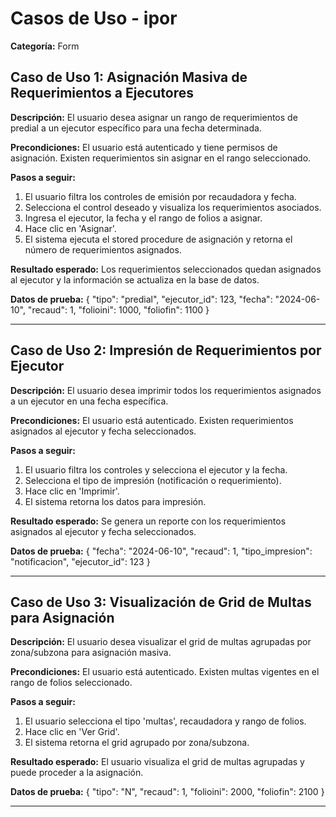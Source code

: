 # Casos de Uso - ipor

**Categoría:** Form

## Caso de Uso 1: Asignación Masiva de Requerimientos a Ejecutores

**Descripción:** El usuario desea asignar un rango de requerimientos de predial a un ejecutor específico para una fecha determinada.

**Precondiciones:**
El usuario está autenticado y tiene permisos de asignación. Existen requerimientos sin asignar en el rango seleccionado.

**Pasos a seguir:**
1. El usuario filtra los controles de emisión por recaudadora y fecha.
2. Selecciona el control deseado y visualiza los requerimientos asociados.
3. Ingresa el ejecutor, la fecha y el rango de folios a asignar.
4. Hace clic en 'Asignar'.
5. El sistema ejecuta el stored procedure de asignación y retorna el número de requerimientos asignados.

**Resultado esperado:**
Los requerimientos seleccionados quedan asignados al ejecutor y la información se actualiza en la base de datos.

**Datos de prueba:**
{ "tipo": "predial", "ejecutor_id": 123, "fecha": "2024-06-10", "recaud": 1, "folioini": 1000, "foliofin": 1100 }

---

## Caso de Uso 2: Impresión de Requerimientos por Ejecutor

**Descripción:** El usuario desea imprimir todos los requerimientos asignados a un ejecutor en una fecha específica.

**Precondiciones:**
El usuario está autenticado. Existen requerimientos asignados al ejecutor y fecha seleccionados.

**Pasos a seguir:**
1. El usuario filtra los controles y selecciona el ejecutor y la fecha.
2. Selecciona el tipo de impresión (notificación o requerimiento).
3. Hace clic en 'Imprimir'.
4. El sistema retorna los datos para impresión.

**Resultado esperado:**
Se genera un reporte con los requerimientos asignados al ejecutor y fecha seleccionados.

**Datos de prueba:**
{ "fecha": "2024-06-10", "recaud": 1, "tipo_impresion": "notificacion", "ejecutor_id": 123 }

---

## Caso de Uso 3: Visualización de Grid de Multas para Asignación

**Descripción:** El usuario desea visualizar el grid de multas agrupadas por zona/subzona para asignación masiva.

**Precondiciones:**
El usuario está autenticado. Existen multas vigentes en el rango de folios seleccionado.

**Pasos a seguir:**
1. El usuario selecciona el tipo 'multas', recaudadora y rango de folios.
2. Hace clic en 'Ver Grid'.
3. El sistema retorna el grid agrupado por zona/subzona.

**Resultado esperado:**
El usuario visualiza el grid de multas agrupadas y puede proceder a la asignación.

**Datos de prueba:**
{ "tipo": "N", "recaud": 1, "folioini": 2000, "foliofin": 2100 }

---

